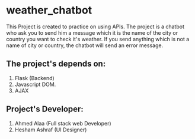 # weather_chatbot

This Project is created to practice on using APIs. The project is a chatbot who ask you to send him a message which it is the name of the city or country you want to check it's weather. If you send anything which is not a name of city or country, the chatbot will send an error message.

## The project's depends on:
1. Flask (Backend)
2. Javascript DOM.
3. AJAX

## Project's Developer:
1. Ahmed Alaa (Full stack web Developer)
2. Hesham Ashraf (UI Designer)

